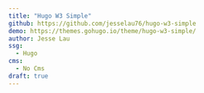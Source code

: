 ```yaml
---
title: "Hugo W3 Simple"
github: https://github.com/jesselau76/hugo-w3-simple
demo: https://themes.gohugo.io/theme/hugo-w3-simple/
author: Jesse Lau
ssg:
  - Hugo
cms:
  - No Cms
draft: true
---
```

